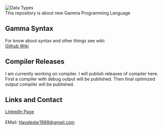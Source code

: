 ![Data Types](https://raw.githubusercontent.com/wiki/Algo-k/Gamma-Plus-Plus-Lang/Image/Ray.jfif)<br/>
This repository is about new Gamma Programming Language
## Gamma Syntax
For know about syntax and other things see wiki:<br/>
[Github Wiki](https://github.com/Algo-k/Gamma-Plus-Plus-Lang/wiki)
## Compiler Releases
I am currently working on compiler.
I will publish releases of compiler here.
First a compiler with debug output will be published.
Then final optimized output compiler will be published.
## Links and Contact
[LinkedIn Page](https://www.linkedin.com/company/gamma-programming-language)<br/>
<br/>
EMail: Havaledar1988@gmail.com<br/>


